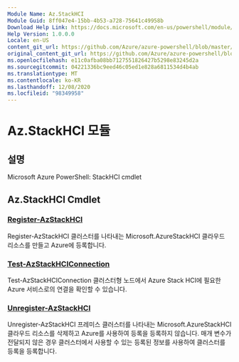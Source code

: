 ```yaml
---
Module Name: Az.StackHCI
Module Guid: 8ff047e4-15bb-4b53-a728-75641c49958b
Download Help Link: https://docs.microsoft.com/en-us/powershell/module/az.StackHCI
Help Version: 1.0.0.0
Locale: en-US
content_git_url: https://github.com/Azure/azure-powershell/blob/master/src/StackHCI/help/Az.StackHCI.md
original_content_git_url: https://github.com/Azure/azure-powershell/blob/master/src/StackHCI/help/Az.StackHCI.md
ms.openlocfilehash: e11c0afba08bb7127551826427b5298e83245d2a
ms.sourcegitcommit: 04221336bc9eed46c05ed1e828a6811534d4b4ab
ms.translationtype: MT
ms.contentlocale: ko-KR
ms.lasthandoff: 12/08/2020
ms.locfileid: "98349958"
---
```

# Az.StackHCI 모듈
## 설명
Microsoft Azure PowerShell: StackHCI cmdlet

## Az.StackHCI Cmdlet
### [Register-AzStackHCI](Register-AzStackHCI.md)
Register-AzStackHCI 클러스터를 나타내는 Microsoft.AzureStackHCI 클라우드 리소스를 만들고 Azure에 등록합니다.

### [Test-AzStackHCIConnection](Test-AzStackHCIConnection.md)
Test-AzStackHCIConnection 클러스터형 노드에서 Azure Stack HCI에 필요한 Azure 서비스로의 연결을 확인할 수 있습니다.

### [Unregister-AzStackHCI](Unregister-AzStackHCI.md)
Unregister-AzStackHCI 프레미스 클러스터를 나타내는 Microsoft.AzureStackHCI 클라우드 리소스를 삭제하고 Azure를 사용하여 등록을 등록하지 않습니다.
매개 변수가 전달되지 않은 경우 클러스터에서 사용할 수 있는 등록된 정보를 사용하여 클러스터를 등록을 등록합니다.

